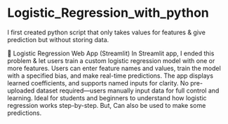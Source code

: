 # Logistic_Regression_with_python
I first created python script that only takes values for features & give prediction but without storing data.

🧠 Logistic Regression Web App (Streamlit)
In Streamlit app, I ended this problem & let users train a custom logistic regression model with one or more features. Users can enter feature names and values, train the model with a specified bias, and make real-time predictions. The app displays learned coefficients, and supports named inputs for clarity. No pre-uploaded dataset required—users manually input data for full control and learning. Ideal for students and beginners to understand how logistic regression works step-by-step. But, Can also be used to make some predictions.
